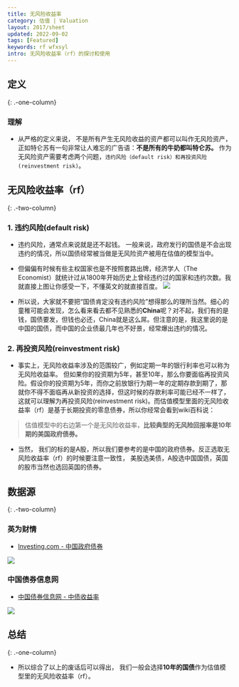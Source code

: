 ```yaml
---
title: 无风险收益率
category: 估值 | Valuation
layout: 2017/sheet
updated: 2022-09-02
tags: [Featured]
keywords: rf wfxsyl
intro: 无风险收益率（rf）的探讨和使用
---
```


## 定义
{: .-one-column}

### 理解
- 从严格的定义来说， 不是所有产生无风险收益的资产都可以叫作无风险资产，正如特仑苏有一句非常让人难忘的广告语：**不是所有的牛奶都叫特仑苏。**  作为无风险资产需要考虑两个问题，`违约风险（default risk）和再投资风险(reinvestment risk)`。

## 无风险收益率（rf）
{: .-two-column}
### 1. 违约风险(default risk)
- 违约风险，通常点来说就是还不起钱。 一般来说，政府发行的国债是不会出现违约的情况，所以国债经常被当做是无风险资产被用在估值的模型当中。

- 但偏偏有时候有些主权国家也是不按照套路出牌，经济学人（The Economist）就统计过从1800年开始历史上曾经违约过的国家和违约次数。我就直接上图让你感受一下，不懂英文的就直接百度。
![](https://img.f10.org/imgs/2019/01/48a19298001dde45.png)

- 所以说，大家就不要把“国债肯定没有违约风险”想得那么的理所当然。细心的童稚可能会发现，怎么看来看去都不见熟悉的**China**呢？对不起，我们有的是钱，国债要发，但钱也必还，China就是这么屌。但注意的是，我这里说的是中国的国债，而中国的企业债最几年也不好景，经常爆出违约的情况。

### 2. 再投资风险(reinvestment risk)
- 事实上，无风险收益率涉及的范围较广，例如定期一年的银行利率也可以称为无风险收益率。 但如果你的投资期为5年，甚至10年，那么你要面临再投资风险。假设你的投资期为5年，而你之前放银行为期一年的定期存款到期了，那就你不得不面临再从新投资的选择，但这时候的存款利率可能已经不一样了，这就可以理解为再投资风险(reinvestment risk)。而估值模型里面的无风险收益率（rf）是基于长期投资的零息债券，所以你经常会看到wiki百科说：
> 估值模型中的右边第一个是无风险收益率，**比较典型的无风险回报率是10年期的美国政府债券。**

- 当然， 我们的标的是A股，所以我们要参考的是中国的政府债券。反正选取无风险收益率（rf）的时候要注意一致性， 美股选美债，A股选中国国债，英国的股市当然也选回英国的债券。

## 数据源
{: .-two-column}

### 英为财情
- [Investing.com - 中国政府债券](https://cn.investing.com/rates-bonds/china-government-bonds?maturity_from=90&maturity_to=290)

![](https://img.f10.org/imgs/2019/01/dd862c7211216fea.png)


### 中国债券信息网
- [中国债券信息网 - 中债收益率](http://yield.chinabond.com.cn/cbweb-mn/yield_main?locale=zh_CN)

![](https://img.f10.org/imgs/2019/01/6a3511a7bba0c0e9.png)

## 总结
{: .-one-column}

- 所以综合了以上的废话后可以得出， 我们一般会选择**10年的国债**作为估值模型里的无风险收益率（rf）。